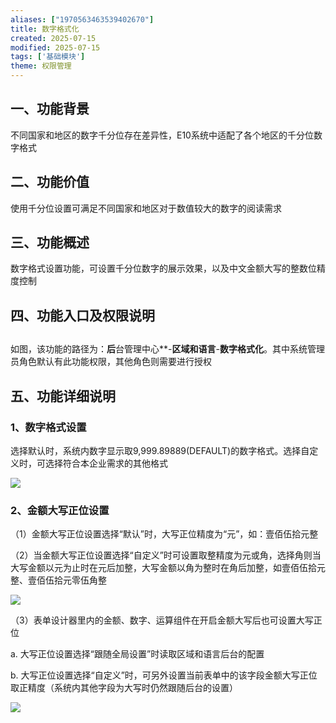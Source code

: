 ```yaml
---
aliases: ["1970563463539402670"]
title: 数字格式化
created: 2025-07-15
modified: 2025-07-15
tags: ['基础模块']
theme: 权限管理
---
```


## 一、功能背景

不同国家和地区的数字千分位存在差异性，E10系统中适配了各个地区的千分位数字格式

## 二、功能价值

使用千分位设置可满足不同国家和地区对于数值较大的数字的阅读需求

## 三、功能概述

数字格式设置功能，可设置千分位数字的展示效果，以及中文金额大写的整数位精度控制

##

## 四、功能入口及权限说明

##

如图，该功能的路径为：**后**台管理中心**-**区域和语言**-**数字格式化**。其中系统管理员角色默认有此功能权限，其他角色则需要进行授权

## 五、功能详细说明

### 1、数字格式设置

选择默认时，系统内数字显示取9,999.89889(DEFAULT)的数字格式。选择自定义时，可选择符合本企业需求的其他格式

![](635cc0eb45aa5a858b497d5ab2301844.jpg)

### 2、金额大写正位设置

（1）金额大写正位设置选择“默认”时，大写正位精度为“元”，如：壹佰伍拾元整

（2）当金额大写正位设置选择“自定义”时可设置取整精度为元或角，选择角则当大写金额以元为止时在元后加整，大写金额以角为整时在角后加整，如壹佰伍拾元整、壹佰伍拾元零伍角整

![](d743328dc548432e3ca8a1d11ebe7625.jpg)

（3）表单设计器里内的金额、数字、运算组件在开启金额大写后也可设置大写正位

a. 大写正位设置选择“跟随全局设置”时读取区域和语言后台的配置

b. 大写正位设置选择“自定义”时，可另外设置当前表单中的该字段金额大写正位取正精度（系统内其他字段为大写时仍然跟随后台的设置）

![](f38519f248bd2141e3441ec740b947f7.jpg)